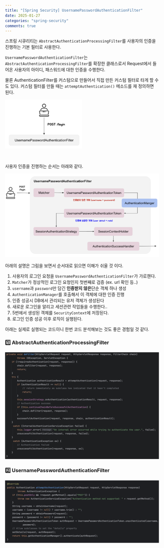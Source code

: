 ```yaml
---
title: "[Spring Security] UsernamePasswordAuthenticationFilter"
date: 2025-01-27
categories: "spring-security"
comments: true
---
```


스프링 시큐리티는 `AbstractAuthenticationProcessingFilter`를 사용자의 인증을 진행하는 기본 필터로 사용한다.

`UsernamePasswordAuthenticationFilter`는 `AbstractAuthenticationProcessingFilter`를 확장한 클래스로서 Request에서 들어온 사용자의 아이디, 패스워드에 대한 인증을 수행한다.

물론 AuthenticationFilter를 커스텀으로 만들어서 직접 만든 커스텀 필터로 타게 할 수도 있다. 커스텀 필터를 만들 때는 `attemptAuthentication()` 메소드를 재 정의하면 된다.
<p style="width:50%">
	<img src="/assets/images/tech/spring-security/usernamepasswordauthenticationfilter/UsernamePasswordAuthenticationFilter.png">
</p>

<br/>

사용자 인증을 진행하는 순서는 아래와 같다.

<p style="width:100%">
	<img src="/assets/images/tech/spring-security/usernamepasswordauthenticationfilter/UsernamePasswordAuthenticationFilter2.png">
</p>

아래의 설명은 그림을 보면서 순서대로 읽으면 이해가 쉬울 것 이다.
1. 사용자의 로그인 요청을 `UsernamePasswordAuthenticationFilter`가 가로챈다.
2. `Matcher`가 정상적인 로그인 요청인지 첫번째로 검증 (ex. url 확인 등..)
3. `username`과 `password`만 담긴 **인증받지 않은**단순 객체 하나 생성
4. `AuthenticationManager`를 호출해서 이 객체에 대한 인증 진행
5. 인증 성공시 DB에서 관리되는 유저 객체가 생성된다
6. 새로운 로그인을 알리고 세션관련 작업들을 수행한다..
7. 5번에서 생성된 객체를 `SecurityContext`에 저장된다.
8. 로그인 인증 성공 이후 로직이 실행된다.

아래는 실제로 실행되는 코드이니 한번 코드 분석해보는 것도 좋은 경험일 것 같다.

### 1️⃣ AbstractAuthenticationProcessingFilter
<p style="width:100%">
	<img src="/assets/images/tech/spring-security/usernamepasswordauthenticationfilter/UsernamePasswordAuthenticationFilter4.png">
</p>


### 2️⃣ UsernamePasswordAuthenticationFilter
<p style="width:100%">
	<img src="/assets/images/tech/spring-security/usernamepasswordauthenticationfilter/UsernamePasswordAuthenticationFilter3.png">
</p>

